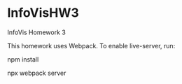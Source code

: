 # InfoVisHW3
InfoVis Homework 3

This homework uses Webpack. To enable live-server, run:

npm install

npx webpack server
